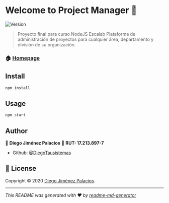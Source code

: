 # Welcome to Project Manager 👋
![Version](https://img.shields.io/badge/version-1.0.0-blue.svg?cacheSeconds=2592000)

> Proyecto final para curso NodeJS Escalab
> Plataforma de administración de proyectos para cualquier área, departamento y división de su organización.

### 🏠 [Homepage](https://github.com/DiegoTausistemas/Nodejs_Project#readme)

## Install

```sh
npm install
```

## Usage

```sh
npm start
```

## Author

👤 **Diego Jiménez Palacios**
👤 **RUT: 17.213.897-7**

* Github: [@DiegoTausistemas](https://github.com/DiegoTausistemas)

## 📝 License

Copyright © 2020 [Diego Jiménez Palacios](https://github.com/DiegoTausistemas).


***
_This README was generated with ❤️ by [readme-md-generator](https://github.com/kefranabg/readme-md-generator)_
